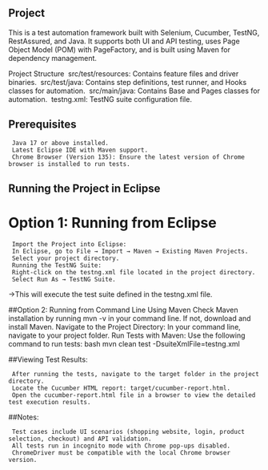 ## Project

This is a test automation framework built with Selenium, Cucumber, TestNG, RestAssured, and Java. It supports both UI and API testing, uses Page Object Model (POM) with PageFactory, and is built using Maven for dependency management.

Project Structure
	­ src/test/resources: Contains feature files and driver binaries.
	­ src/test/java: Contains step definitions, test runner, and Hooks classes for automation.
	­ src/main/java: Contains Base and Pages  classes for automation.
	­ testng.xml: TestNG suite configuration file.

## Prerequisites
	­ Java 17 or above installed.
	­ Latest Eclipse IDE with Maven support.
	­ Chrome Browser (Version 135): Ensure the latest version of Chrome browser is installed to run tests.

## Running the Project in Eclipse

 # Option 1: Running from Eclipse 
 
	­ Import the Project into Eclipse:
	­ In Eclipse, go to File → Import → Maven → Existing Maven Projects.
	­ Select your project directory.
	­ Running the TestNG Suite:
	­ Right-click on the testng.xml file located in the project directory.
	­ Select Run As → TestNG Suite.
->This will execute the test suite defined in the testng.xml file.

 ##Option 2: Running from Command Line Using Maven 
   Check Maven installation by running mvn -v in your command line. If not, download and install Maven.
   Navigate to the Project Directory: In your command line, navigate to your project folder.
      Run Tests with Maven:
      Use the following command to run tests:
      bash
      mvn clean test -DsuiteXmlFile=testng.xml

##Viewing Test Results: 

	­ After running the tests, navigate to the target folder in the project directory.
	­ Locate the Cucumber HTML report: target/cucumber-report.html.
	­ Open the cucumber-report.html file in a browser to view the detailed test execution results.



##Notes: 

	­ Test cases include UI scenarios (shopping website, login, product selection, checkout) and API validation.
	­ All tests run in incognito mode with Chrome pop-ups disabled.
	­ ChromeDriver must be compatible with the local Chrome browser version.


